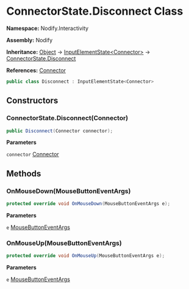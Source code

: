 # ConnectorState.Disconnect Class  
  
**Namespace:** Nodify.Interactivity  
  
**Assembly:** Nodify  
  
**Inheritance:** [Object](https://docs.microsoft.com/en-us/dotnet/api/System.Object) → [InputElementState\<Connector\>](Nodify_Interactivity_InputElementState_TElement_) → [ConnectorState.Disconnect](Nodify_Interactivity_ConnectorState_Disconnect)  
  
**References:** [Connector](Nodify_Connector)  
  
```csharp  
public class Disconnect : InputElementState<Connector>  
```  
  
## Constructors  
  
### ConnectorState.Disconnect(Connector)  
  
```csharp  
public Disconnect(Connector connector);  
```  
  
**Parameters**  
  
`connector` [Connector](Nodify_Connector)  
  
## Methods  
  
### OnMouseDown(MouseButtonEventArgs)  
  
```csharp  
protected override void OnMouseDown(MouseButtonEventArgs e);  
```  
  
**Parameters**  
  
`e` [MouseButtonEventArgs](https://docs.microsoft.com/en-us/dotnet/api/System.Windows.Input.MouseButtonEventArgs)  
  
### OnMouseUp(MouseButtonEventArgs)  
  
```csharp  
protected override void OnMouseUp(MouseButtonEventArgs e);  
```  
  
**Parameters**  
  
`e` [MouseButtonEventArgs](https://docs.microsoft.com/en-us/dotnet/api/System.Windows.Input.MouseButtonEventArgs)  
  
